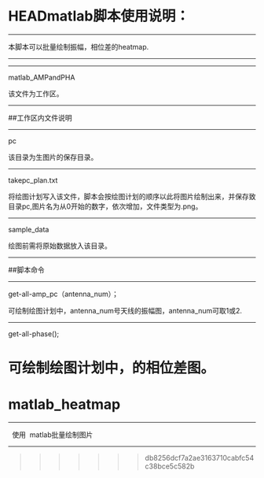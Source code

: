 # HEADmatlab脚本使用说明：
****
本脚本可以批量绘制振幅，相位差的heatmap.
****
****
matlab_AMPandPHA

该文件为工作区。

****
##工作区内文件说明
****
pc

该目录为生图片的保存目录。
****
takepc_plan.txt

将绘图计划写入该文件，脚本会按绘图计划的顺序以此将图片绘制出来，并保存致目录pc,图片名为从0开始的数字，依次增加，文件类型为.png。
****
sample_data

绘图前需将原始数据放入该目录。
****
##脚本命令
****
get-all-amp_pc（antenna_num）；

可绘制绘图计划中，antenna_num号天线的振幅图，antenna_num可取1或2.
****
get-all-phase();

可绘制绘图计划中，的相位差图。
=======
# matlab_heatmap
***
 
使用
 matlab批量绘制图片
 ***
 
>>>>>>> db8256dcf7a2ae3163710cabfc54c38bce5c582b
